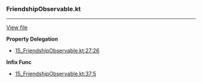### FriendshipObservable.kt
---
[View file](../files/15_FriendshipObservable.kt)

**Property Delegation**

 - [15_FriendshipObservable.kt:27:26](../files/15_FriendshipObservable.kt#L27)

**Infix Func**

 - [15_FriendshipObservable.kt:37:5](../files/15_FriendshipObservable.kt#L37)
